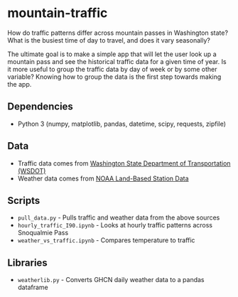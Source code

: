 # mountain-traffic
How do traffic patterns differ across mountain passes in Washington state?
What is the busiest time of day to travel, and does it vary seasonally?

The ultimate goal is to make a simple app that will let the user look up
a mountain pass and see the historical traffic data for a given time of 
year. Is it more useful to group the traffic data by day of week or by 
some other variable? Knowing how to group the data is the first 
step towards making the app.

## Dependencies
- Python 3 (numpy, matplotlib, pandas, datetime, scipy, requests, zipfile)

## Data
- Traffic data comes from [Washington State Department of Transportation (WSDOT)](http://www.wsdot.wa.gov/data/tools/geoportal/?config=traffic)
- Weather data comes from [NOAA Land-Based Station Data](https://www.ncdc.noaa.gov/data-access/land-based-station-data) 

## Scripts
- `pull_data.py` - Pulls traffic and weather data from the above sources
- `hourly_traffic_I90.ipynb` - Looks at hourly traffic patterns across Snoqualmie Pass
- `weather_vs_traffic.ipynb` - Compares temperature to traffic

## Libraries
- `weatherlib.py` - Converts GHCN daily weather data to a pandas dataframe 
